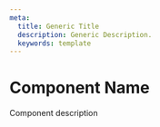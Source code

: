 ```yaml
---
meta:
  title: Generic Title
  description: Generic Description.
  keywords: template
---
```


# Component Name
Component description

<entry-ad />

<endmatter />
